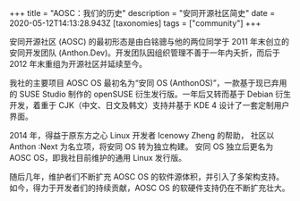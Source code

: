 +++
title = "AOSC：我们的历史"
description = "安同开源社区简史"
date = 2020-05-12T14:13:28.943Z
[taxonomies]
tags = ["community"]
+++

安同开源社区 (AOSC) 的最初形态是由白铭骢与他的两位同学于 2011 年末创立的安同开发团队 (Anthon.Dev)。开发团队因组织管理不善于一年内夭折，而后于 2012 年末重组为开源社区并延续至今。

我社的主要项目 AOSC OS 最初名为“安同 OS (AnthonOS)”，一款基于现已弃用的 SUSE Studio 制作的 openSUSE 衍生发行版。一年后又转而基于 Debian 衍生开发，着重于 CJK（中文、日文及韩文）支持并基于 KDE 4 设计了一套定制用户界面。

2014 年，得益于原东方之心 Linux 开发者 Icenowy Zheng 的帮助， 社区以 Anthon :Next 为名立项，将安同 OS 转为独立构建。 安同 OS 独立后更名为 AOSC OS，即我社目前维护的通用 Linux 发行版。

随后几年，维护者们不断扩充 AOSC OS 的软件源体积，并引入了多架构支持。如今，得力于开发者们的持续贡献，AOSC OS 的软硬件支持仍在不断扩充壮大。 
